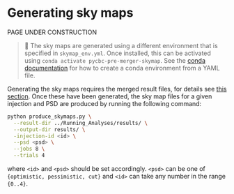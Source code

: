 # Generating sky maps

PAGE UNDER CONSTRUCTION


> 📝 The sky maps are generated using a different environment that is specified in `skymap_env.yml`. Once installed, this can be activated using `conda activate pycbc-pre-merger-skymap`. See the [conda documentation](https://docs.conda.io/projects/conda/en/latest/user-guide/tasks/manage-environments.html#creating-an-environment-from-an-environment-yml-file) for how to create a conda environment from a YAML file.

Generating the sky maps requires the merged result files, for details see [this section](#producing-merged-result-files).
Once these have been generated, the sky map files for a given injection and PSD are produced by running the following command:

```bash
python produce_skymaps.py \
  --result-dir ../Running_Analyses/results/ \
  --output-dir results/ \
  -injection-id <id> \
  --psd <psd> \
  --jobs 8 \
  --trials 4
```

where `<id>` and `<psd>` should be set accordingly.
`<psd>` can be one of `{optimistic, pessimistic, cut}` and `<id>` can take any number in the range `{0..4}`.
